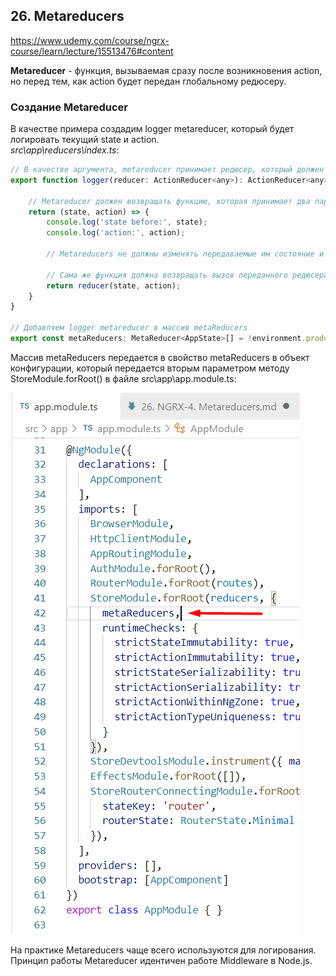 ## 26. Metareducers

https://www.udemy.com/course/ngrx-course/learn/lecture/15513476#content     

**Metareducer** - функция, вызываемая сразу после возникновения action, но перед тем, как action будет передан глобальному редюсеру.   

### Создание Metareducer

В качестве примера создадим logger metareducer, который будет логировать текущий state и action.   
*src\app\reducers\index.ts*:

```js
// В качестве аргумента, metareducer принимает редюсер, который должен быть вызван после metareducer
export function logger(reducer: ActionReducer<any>): ActionReducer<any> {

	// Metareducer должен возвращать функцию, которая принимает два параметра: состояние и действие
	return (state, action) => {
		console.log('state before:', state);
		console.log('action:', action);

		// Metareducers не должны изменять передаваемые им состояние и действие!!!

		// Сама же функция должна возвращать вызов переданного редюсера
		return reducer(state, action);
	}
}

// Добавляем logger metareducer в массив metaReducers
export const metaReducers: MetaReducer<AppState>[] = !environment.production ? [logger] : [];
```

Массив metaReducers передается в свойство metaReducers в объект конфигурации, который передается вторым параметром методу StoreModule.forRoot() в файле src\app\app.module.ts:

![](./img/26.1.png)

На практике Metareducers чаще всего используются для логирования. Принцип работы Metareducer идентичен работе Middleware в Node.js.